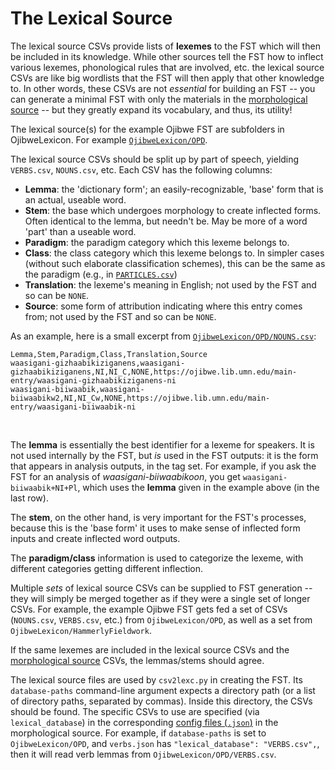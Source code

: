 # The Lexical Source

The lexical source CSVs provide lists of **lexemes** to the FST which will then be included in its knowledge.  While other sources tell the FST how to inflect various lexemes, phonological rules that are involved, etc. the lexical source CSVs are like big wordlists that the FST will then apply that other knowledge to.  In other words, these CSVs are not *essential* for building an FST -- you can generate a minimal FST with only the materials in the [morphological source](./morphological_source.md) -- but they greatly expand its vocabulary, and thus, its utility!

The lexical source(s) for the example Ojibwe FST are subfolders in OjibweLexicon.  For example [`OjibweLexicon/OPD`](https://github.com/ELF-Lab/OjibweLexicon/tree/main/OPD).

The lexical source CSVs should be split up by part of speech, yielding `VERBS.csv`, `NOUNS.csv`, etc.  Each CSV has the following columns:
- **Lemma**: the 'dictionary form'; an easily-recognizable, 'base' form that is an actual, useable word.
- **Stem**: the base which undergoes morphology to create inflected forms.  Often identical to the lemma, but needn't be.  May be more of a word 'part' than a useable word.
- **Paradigm**: the paradigm category which this lexeme belongs to.
- **Class**: the class category which this lexeme belongs to.  In simpler cases (without such elaborate classification schemes), this can be the same as the paradigm (e.g., in [`PARTICLES.csv`](https://github.com/ELF-Lab/OjibweLexicon/blob/main/OPD/PARTICLES.csv))
- **Translation**: the lexeme's meaning in English; not used by the FST and so can be `NONE`.
- **Source**: some form of attribution indicating where this entry comes from; not used by the FST and so can be `NONE`.

As an example, here is a small excerpt from [`OjibweLexicon/OPD/NOUNS.csv`](https://github.com/ELF-Lab/OjibweLexicon/blob/main/OPD/NOUNS.csv):

```
Lemma,Stem,Paradigm,Class,Translation,Source
waasigani-gizhaabikiziganens,waasigani-gizhaabikiziganens,NI,NI_C,NONE,https://ojibwe.lib.umn.edu/main-entry/waasigani-gizhaabikiziganens-ni
waasigani-biiwaabik,waasigani-biiwaabikw2,NI,NI_Cw,NONE,https://ojibwe.lib.umn.edu/main-entry/waasigani-biiwaabik-ni
```
<br>

The **lemma** is essentially the best identifier for a lexeme for speakers.  It is not used internally by the FST, but *is* used in the FST outputs: it is the form that appears in analysis outputs, in the tag set.  For example, if you ask the FST for an analysis of *waasigani-biiwaabikoon*, you get `waasigani-biiwaabik+NI+Pl`, which uses the **lemma** given in the example above (in the last row).

The **stem**, on the other hand, is very important for the FST's processes, because this is the 'base form' it uses to make sense of inflected form inputs and create inflected word outputs.

The **paradigm/class** information is used to categorize the lexeme, with different categories getting different inflection.

Multiple *sets* of lexical source CSVs can be supplied to FST generation -- they will simply be merged together as if they were a single set of longer CSVs.  For example, the example Ojibwe FST gets fed a set of CSVs (`NOUNS.csv`, `VERBS.csv`, etc.) from `OjibweLexicon/OPD`, as well as a set from `OjibweLexicon/HammerlyFieldwork`.

If the same lexemes are included in the lexical source CSVs and the [morphological source](./morphological_source.md) CSVs, the lemmas/stems should agree.

The lexical source files are used by `csv2lexc.py` in creating the FST.  Its `database-paths` command-line argument expects a directory path (or a list of directory paths, separated by commas).  Inside this directory, the CSVs should be found.  The specific CSVs to use are specified (via `lexical_database`) in the corresponding [config files (`.json`)](./morphological_source.md#configuration-files-json) in the morphological source.  For example, if `database-paths` is set to `OjibweLexicon/OPD`, and `verbs.json` has `"lexical_database": "VERBS.csv",`, then it will read verb lemmas from `OjibweLexicon/OPD/VERBS.csv`.
